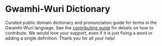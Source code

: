 
# Gwamhi-Wuri Dictionary

Curated public domain dictionary and pronunciation guide for terms in the Gwamhi-Wuri language. See the [contributing guide](https://github.com/drumworkteam/term/blob/make/.github/contributing.md) for details on how to contribute. We would love your support, even if it is just fixing a word or adding a single definition. Thank you for all your help!
